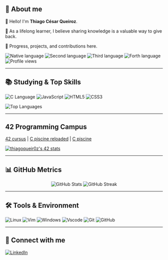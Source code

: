 ## 🦦 About me

👾 Hello! I'm **Thiago César Queiroz**.

🌱 As a lifelong learner, I believe sharing knowledge is a valuable way to give back.

🚀 Progress, projects, and contributions here.

<p align="left">
<img src="https://img.shields.io/badge/Nat-pt-%23aaaaaa.svg?style=flat&color=blue" alt="Native language"/>
<img src="https://img.shields.io/badge/B2-en-%23aaaaaa.svg?style=flat&color=blue" alt="Second language"/>
<img src="https://img.shields.io/badge/B1-it-%23aaaaaa.svg?style=flat&color=blue" alt="Third language"/>
<img src="https://img.shields.io/badge/B1-es-%23aaaaaa.svg?style=flat&color=blue" alt="Forth language"/>
<img src="https://komarev.com/ghpvc/?username=thiagoqueir0z&style=flat&color=blue" alt="Profile views"/>
</p>

---

## 📚 Studying & Top Skills

<p align="left">
<img src="https://img.shields.io/badge/-C_Language-blue?logo=c&logoColor=white&style=for-the-badge" alt="C Language"/>
<img src="https://img.shields.io/badge/JavaScript-F7DF1E?style=for-the-badge&logo=javascript&logoColor=black" alt="JavaScript"/>
<img src="https://img.shields.io/badge/HTML5-E34F26?style=for-the-badge&logo=html5&logoColor=white" alt="HTML5"/>
<img src="https://img.shields.io/badge/CSS3-1572B6?style=for-the-badge&logo=css3&logoColor=white" alt="CSS3"/>
</p>

<p align="left">
<img src="https://github-readme-stats.vercel.app/api/top-langs/?username=thiagoqueir0z&theme=midnight-purple&show_icons=true&hide_border=true&layout=compact" alt="Top Languages"/>
</p>

---
## 42 Programming Campus

[42 cursus](https://github.com/thiagoqueir0z/42cursus-common-core)    |    [C piscine reloaded](https://github.com/thiagoqueir0z/C-piscine-reloaded)    |    [C piscine](https://github.com/thiagoqueir0z/C-piscine)

<a href="https://github.com/oakoudad/badge42"><img src="https://badge.mediaplus.ma/black/thiferre?1337Badge=off&UM6P=off" alt="thiagoqueir0z's 42 stats" /></a>

---

## 📊 GitHub Metrics

<p align="center">
<img src="https://github-readme-stats.vercel.app/api?username=thiagoqueir0z&theme=midnight-purple&show_icons=true&hide_border=true&count_private=true" alt="GitHub Stats"/>
<img src="https://github-readme-streak-stats.herokuapp.com/?user=thiagoqueir0z&theme=midnight-purple&hide_border=true" alt="GitHub Streak"/>
</p>

---

## 🛠️ Tools & Environment

<p align="left">
<img src="https://img.shields.io/badge/Linux-0078D4?style=for-the-badge&logo=linux&logoColor=white" alt="Linux"/>
<img src="https://img.shields.io/badge/Vim-019733?style=for-the-badge&logo=vim&logoColor=white" alt="Vim"/>
<img src="https://img.shields.io/badge/Windows-000?style=for-the-badge&logo=windows&logoColor=2CA5E0" alt="Windows"/>
<img src="https://img.shields.io/badge/Vscode-007ACC?style=for-for-the-badge&logo=visual-studio-code&logoColor=white" alt="Vscode"/>
<img src="https://img.shields.io/badge/GIT-E44C30?style=for-the-badge&logo=git&logoColor=white" alt="Git"/>
<img src="https://img.shields.io/badge/-GitHub-181717?style=for-the-badge&logo=github" alt="GitHub"/>
</p>

---

## 👋 Connect with me

<p align="left">
<a href="https://www.linkedin.com/in/thiagocqueiroz/"><img src="https://img.shields.io/badge/LinkedIn-0077B5?style=for-the-badge&logo=linkedin&logoColor=white" alt="LinkedIn"/></a>
</p>
